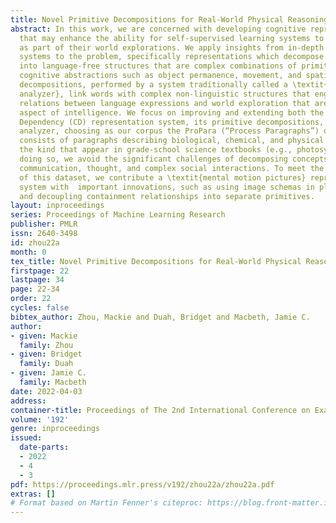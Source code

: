 ```yaml
---
title: Novel Primitive Decompositions for Real-World Physical Reasoning
abstract: In this work, we are concerned with developing cognitive representations
  that may enhance the ability for self-supervised learning systems to learn language
  as part of their world explorations. We apply insights from in-depth language understanding
  systems to the problem, specifically representations which decompose language inputs
  into language-free structures that are complex combinations of primitives representing
  cognitive abstractions such as object permanence, movement, and spatial relationships. These
  decompositions, performed by a system traditionally called a \textit{conceptual
  analyzer}, link words with complex non-linguistic structures that engender the rich
  relations between language expressions and world exploration that are a familiar
  aspect of intelligence. We focus on improving and extending both the Conceptual
  Dependency (CD) representation system, its primitive decompositions, and its conceptual
  analyzer, choosing as our corpus the ProPara (“Process Paragraphs”) dataset, which
  consists of paragraphs describing biological, chemical, and physical processes of
  the kind that appear in grade-school science textbooks (e.g., photosynthesis, erosion). In
  doing so, we avoid the significant challenges of decomposing concepts involving
  communication, thought, and complex social interactions. To meet the challenges
  of this dataset, we contribute a \textit{mental motion pictures} representation
  system with  important innovations, such as using image schemas in place of CD primitives
  and decoupling containment relationships into separate primitives.
layout: inproceedings
series: Proceedings of Machine Learning Research
publisher: PMLR
issn: 2640-3498
id: zhou22a
month: 0
tex_title: Novel Primitive Decompositions for Real-World Physical Reasoning
firstpage: 22
lastpage: 34
page: 22-34
order: 22
cycles: false
bibtex_author: Zhou, Mackie and Duah, Bridget and Macbeth, Jamie C.
author:
- given: Mackie
  family: Zhou
- given: Bridget
  family: Duah
- given: Jamie C.
  family: Macbeth
date: 2022-04-03
address:
container-title: Proceedings of The 2nd International Conference on Examples
volume: '192'
genre: inproceedings
issued:
  date-parts:
  - 2022
  - 4
  - 3
pdf: https://proceedings.mlr.press/v192/zhou22a/zhou22a.pdf
extras: []
# Format based on Martin Fenner's citeproc: https://blog.front-matter.io/posts/citeproc-yaml-for-bibliographies/
---
```

